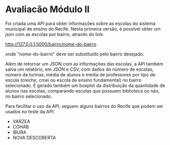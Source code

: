 # Avaliacão Módulo II

Foi criada uma API para obter informações sobre as escolas do sistema municipal de ensino do Recife.
Nesta primeira versão, é possível obter um json com as escolas por bairro, através do link:

http://127.0.0.1:5000/bairro/nome-do-bairro

onde "nome-do-bairro" deve ser substituído pelo bairro desejado.

Além de retornar um JSON com as informações das escolas, a API também salva um relatório, em JSON e CSV, com dados do número de escolas,
número de turmas, média de alunos e média de professores por tipo de escola (creche, cmei ou escola de ensino fundamental) no bairro selecionado.
É gerado também um boxplot da distribuição da quantidade de alunos nas escolas, comparando escolas que possuem biblioteca ou não, no bairro selecionado.

Para facilitar o uso da API, seguem alguns bairros do Recife que podem ser usados no teste da API:
- VARZEA
- COHAB
- IBURA
- NOVA DESCOBERTA
